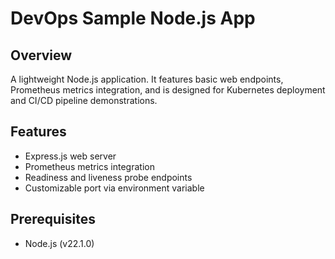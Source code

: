 # DevOps Sample Node.js App

## Overview

A lightweight Node.js application. It features basic web endpoints, Prometheus metrics integration, and is designed for Kubernetes deployment and CI/CD pipeline demonstrations.

## Features

- Express.js web server
- Prometheus metrics integration
- Readiness and liveness probe endpoints
- Customizable port via environment variable

## Prerequisites

- Node.js (v22.1.0)
